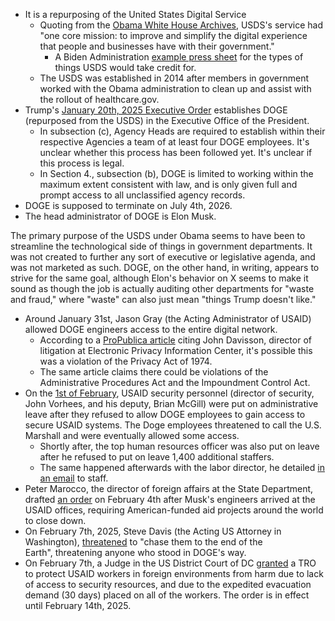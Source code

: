 - It is a repurposing of the United States Digital Service
    - Quoting from the [Obama White House Archives](https://obamawhitehouse.archives.gov/the-press-office/2014/08/11/fact-sheet-improving-and-simplifying-digital-services), USDS's service had "one core mission: to improve and simplify the digital experience that people and businesses have with their government."
        - A Biden Administration [example press sheet](https://www.usds.gov/assets/files/USDS-Overview.pdf) for the types of things USDS would take credit for.
    - The USDS was established in 2014 after members in government worked with the Obama administration to clean up and assist with the rollout of healthcare.gov.
- Trump's [January 20th, 2025 Executive Order](https://www.whitehouse.gov/presidential-actions/2025/01/establishing-and-implementing-the-presidents-department-of-government-efficiency/) establishes DOGE (repurposed from the USDS) in the Executive Office of the President.
    - In subsection (c), Agency Heads are required to establish within their respective Agencies a team of at least four DOGE employees. It's unclear whether this process has been followed yet. It's unclear if this process is legal.
    - In Section 4., subsection (b), DOGE is limited to working within the maximum extent consistent with law, and is only given full and prompt access to all unclassified agency records.
- DOGE is supposed to terminate on July 4th, 2026.
- The head administrator of DOGE is Elon Musk.

The primary purpose of the USDS under Obama seems to have been to streamline the technological side of things in government departments. It was not created to further any sort of executive or legislative agenda, and was not marketed as such. DOGE, on the other hand, in writing, appears to strive for the same goal, although Elon's behavior on X seems to make it sound as though the job is actually auditing other departments for "waste and fraud," where "waste" can also just mean "things Trump doesn't like."

- Around January 31st, Jason Gray (the Acting Administrator of USAID) allowed DOGE engineers access to the entire digital network.
    - According to a [ProPublica article](https://www.propublica.org/article/usaid-trump-musk-destruction-may-have-broken-law) citing John Davisson, director of litigation at Electronic Privacy Information Center, it's possible this was a violation of the Privacy Act of 1974.
    - The same article claims there could be violations of the Administrative Procedures Act and the Impoundment Control Act.
- On the [1st of February](https://www.nbcnews.com/politics/national-security/usaid-security-leaders-removed-refusing-elon-musks-doge-employees-acce-rcna190357), USAID security personnel (director of security, John Vorhees, and his deputy, Brian McGill) were put on administrative leave after they refused to allow DOGE employees to gain access to secure USAID systems. The Doge employees threatened to call the U.S. Marshall and were eventually allowed some access.
    - Shortly after, the top human resources officer was also put on leave after he refused to put on leave 1,400 additional staffers.
    - The same happened afterwards with the labor director, he detailed [in an email](https://x.com/John_Hudson/status/1885122929022681141) to staff.
- Peter Marocco, the director of foreign affairs at the State Department, drafted [an order](https://x.com/prem_thakker/status/1886921967464329450) on February 4th after Musk's engineers arrived at the USAID offices, requiring American-funded aid projects around the world to close down.
- On February 7th, 2025, Steve Davis (the Acting US Attorney in Washington), [threatened](https://x.com/EricColumbus/status/1887904091889647824) to "chase them to the end of the Earth", threatening anyone who stood in DOGE's way.
- On February 7th, a Judge in the US District Court of DC [granted](https://storage.courtlistener.com/recap/gov.uscourts.dcd.277213/gov.uscourts.dcd.277213.15.0_2.pdf) a TRO to protect USAID workers in foreign environments from harm due to lack of access to security resources, and due to the expedited evacuation demand (30 days) placed on all of the workers. The order is in effect until February 14th, 2025.